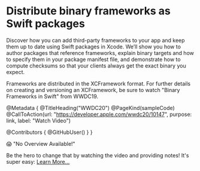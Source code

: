# Distribute binary frameworks as Swift packages

Discover how you can add third-party frameworks to your app and keep them up to date using Swift packages in Xcode. We’ll show you how to author packages that reference frameworks, explain binary targets and how to specify them in your package manifest file, and demonstrate how to compute checksums so that your clients always get the exact binary you expect.

Frameworks are distributed in the XCFramework format. For further details on creating and versioning an XCFramework, be sure to watch "Binary Frameworks in Swift" from WWDC19.

@Metadata {
   @TitleHeading("WWDC20")
   @PageKind(sampleCode)
   @CallToAction(url: "https://developer.apple.com/wwdc20/10147", purpose: link, label: "Watch Video")

   @Contributors {
      @GitHubUser(<replace this with your GitHub handle>)
   }
}

😱 "No Overview Available!"

Be the hero to change that by watching the video and providing notes! It's super easy:
 [Learn More…](https://wwdcnotes.github.io/WWDCNotes/documentation/wwdcnotes/contributing)
